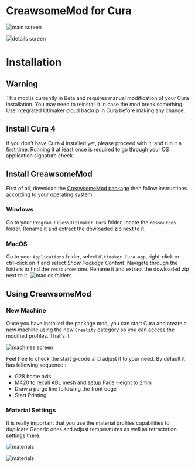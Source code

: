 # CreawsomeMod for Cura

![main screen](https://github.com/trouch/CreawsomeMod/raw/master/doc/screen-main.png)

![details screen](https://github.com/trouch/CreawsomeMod/raw/master/doc/screen-details.png)


# Installation

## Warning
This mod is currently in Beta and requires manual modification of your Cura installation. You may need to reinstall it in case the mod break something. Use integrated Utimaker cloud backup in Cura before making any change.

## Install Cura 4
If you don't have Cura 4 installed yet, please proceed with it, and run it a first time. Running it at least once is required to go through your OS application signature check.

## Install CreawsomeMod
First of all, download the [CreawsomeMod package](https://github.com/trouch/CreawsomeMod/releases/download/20190408-0.1.0/CreawsomeMod-0.1.zip) then follow instructions according to your operating system. 

### Windows
Go to your `Program Files\Ultimaker Cura` folder, locate the `ressources` folder. Rename it and extract the dowloaded zip next to it.

### MacOS
Go to your `Applications` folder, select `Ultimaker Cura.app`, right-click or ctrl-click on it and select _Show Package Content_.
Navigate through the folders to find the `ressources` one. Rename it and extract the dowloaded zip next to it.
![mac os folders](https://github.com/trouch/CreawsomeMod/raw/master/doc/macos.png)

## Using CreawsomeMod

### New Machine
Once you have installed the package mod, you can start Cura and create a new machine using the new `Creality` category so you can access the modified profiles. That's it.

![machines screen](https://github.com/trouch/CreawsomeMod/raw/master/doc/screen-add-machine.png)

Feel free to check the start g-code and adjust it to your need. By default it has following sequence :
- G28 home axis
- M420 to recall ABL mesh and setup Fade Height to 2mm
- Draw a purge line following the front edge
- Start Printing

### Material Settings
It is really important that you use the material profiles capabilities to duplicate Generic ones and adjust temperatures as well as retractation settings there.

![materials](https://github.com/trouch/CreawsomeMod/raw/master/doc/screen-materials.png)

![materials](https://github.com/trouch/CreawsomeMod/raw/master/doc/screen-materials-settings.png)